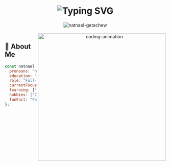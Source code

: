 <h1 align="center">
  <img src="https://readme-typing-svg.herokuapp.com?font=Fira+Code&weight=600&size=30&duration=3000&pause=1000&color=38BDF8&center=true&vCenter=true&width=600&height=50&lines=Hi+👋,+I'm+Natnael+Getachew;Computer+Science+Graduate;Full-Stack+Web+Developer" alt="Typing SVG" />
</h1>

<div align="center">
  <img src="https://komarev.com/ghpvc/?username=natnael-getachew&label=Profile+Views&color=0e75b6&style=flat" alt="natnael-getachew" /> 
</div>

<br>

<div align="center">
  <img align="right" src="https://github.com/Adam-pw/Adam-pw/blob/main/animation_500_kxa883sd.gif" alt="coding-animation" width="400" />
</div>

## 🚀 About Me

```javascript
const natnael = {
  pronouns: "he/him",
  education: "Computer Science Graduate",
  role: "Full-Stack Developer",
  currentFocus: "Building scalable web applications",
  learning: ["React Query", "Jest", "Backend Architecture Patterns"],
  hobbies: ["Coding", "Music", "Exploring new cuisines"],
  funFact: "Food and music keep the code flowing 🎵"
};
